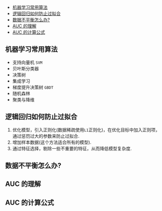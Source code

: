 - [机器学习常用算法](#机器学习常用算法)
- [逻辑回归如何防止过拟合](#逻辑回归如何防止过拟合)
- [数据不平衡怎么办?](#数据不平衡怎么办)
- [AUC 的理解](#auc-的理解)
- [AUC 的计算公式](#auc-的计算公式)

## 机器学习常用算法

+ 支持向量机 `SVM`
+ 贝叶斯分类器
+ 决策树
+ 集成学习
+ 梯度提升决策树 `GBDT`
+ 随机森林
+ 聚类与降维

## 逻辑回归如何防止过拟合

1. 优化模型，引入正则化(数据稀疏使用`L1`正则化)，在优化目标中加入正则项，通过惩罚过大的参数来防止过拟合.
2. 增加样本数据(这个方法适合所有的模型).
3. 通过特征选择，剔除一些不重要的特征，从而降低模型复杂度.

## 数据不平衡怎么办?

## AUC 的理解

## AUC 的计算公式
